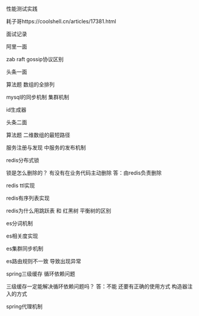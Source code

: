 性能测试实践

耗子哥https://coolshell.cn/articles/17381.html

面试记录

阿里一面

zab raft gossip协议区别

头条一面 

算法题 数组的全排列

mysql的同步机制 集群机制

id生成器

头条二面

算法题 二维数组的最短路径

服务注册与发现 中服务的发布机制 

redis分布式锁

锁是怎么删除的？ 有没有在业务代码主动删除
答：由redis负责删除

redis ttl实现

redis有序列表实现

redis为什么用跳跃表 和 红黑树 平衡树的区别

es分词机制 

es相关度实现

es集群同步机制

es路由规则不一致 导致出现异常

spring三级缓存 循环依赖问题

三级缓存一定能解决循环依赖问题吗？
答：不能 还要有正确的使用方式 构造器注入的方式

spring代理机制                                            